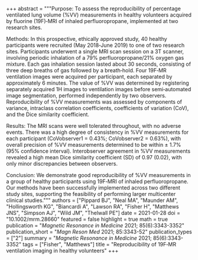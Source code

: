 +++
abstract = """Purpose: To assess the reproducibility of percentage ventilated lung volume (%VV) measurements in healthy volunteers acquired by fluorine (19F)‐MRI of inhaled perfluoropropane, implemented at two research sites.

Methods: In this prospective, ethically approved study, 40 healthy participants were recruited (May 2018‐June 2019) to one of two research sites. Participants underwent a single MRI scan session on a 3T scanner, involving periodic inhalation of a 79% perfluoropropane/21% oxygen gas mixture. Each gas inhalation session lasted about 30 seconds, consisting of three deep breaths of gas followed by a breath‐hold. Four 19F‐MR ventilation images were acquired per participant, each separated by approximately 6 minutes. The value of %VV was determined by registering separately acquired 1H images to ventilation images before semi‐automated image segmentation, performed independently by two observers. Reproducibility of %VV measurements was assessed by components of variance, intraclass correlation coefficients, coefficients of variation (CoV), and the Dice similarity coefficient.

Results: The MRI scans were well tolerated throughout, with no adverse events. There was a high degree of consistency in %VV measurements for each participant (CoVobserver1 = 0.43%; CoVobserver2 = 0.63%), with overall precision of %VV measurements determined to be within ± 1.7% (95% confidence interval). Interobserver agreement in %VV measurements revealed a high mean Dice similarity coefficient (SD) of 0.97 (0.02), with only minor discrepancies between observers.

Conclusion: We demonstrate good reproducibility of %VV measurements in a group of healthy participants using 19F‐MRI of inhaled perfluoropropane. Our methods have been successfully implemented across two different study sites, supporting the feasibility of performing larger multicenter clinical studies."""
authors = ["Pippard BJ", "Neal MA", "Maunder AM", "Hollingsworth KG", "Biancardi A", "Lawson RA", "Fisher H", "Matthews JNS", "Simpson AJ", "Wild JM", "Thelwall PE"]
date = 2021-01-28
doi = "10.1002/mrm.28660"
featured = false
highlight = true
math = true
publication = "*Magnetic Resonance in Medicine* 2021; 85(6):3343-3352"
publication_short = "*Magn Reson Med* 2021; 85:3343-52"
publication_types = ["2"]
summary = "*Magnetic Resonance in Medicine* 2021; 85(6):3343-3352"
tags = ["Fisher", "Matthews"]
title = "Reproducibility of 19F‐MR ventilation imaging in healthy volunteers"
+++
